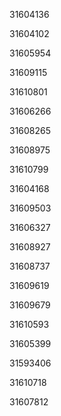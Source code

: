 31604136

31604102

31605954

31609115

31610801

31606266

31608265

31608975

31610799

31604168

31609503

31606327

31608927

31608737

31609619

31609679

31610593

31605399

31593406

31610718

31607812

